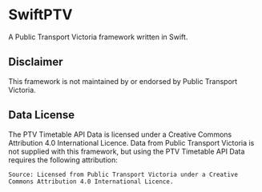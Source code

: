 # SwiftPTV
A Public Transport Victoria framework written in Swift.

## Disclaimer
This framework is not maintained by or endorsed by Public Transport Victoria.

## Data License
The PTV Timetable API Data is licensed under a Creative Commons Attribution 4.0 International Licence. Data from Public Transport Victoria is not supplied with this framework, but using the PTV Timetable API Data requires the following attribution:

`Source: Licensed from Public Transport Victoria under a Creative Commons Attribution 4.0 International Licence.`

